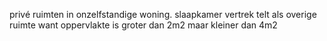privé ruimten in onzelfstandige woning. slaapkamer vertrek telt als overige ruimte want oppervlakte is groter dan 2m2 maar kleiner dan 4m2
